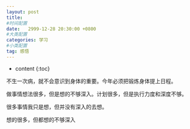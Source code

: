 ```yaml
---
layout: post
title:  
#时间配置
date:   2999-12-28 20:30:00 +0800
#大类配置
categories: 学习
#小类配置
tag: 感悟
---
```


* content
{:toc}


不生一次病，就不会意识到身体的重要。今年必须把锻炼身体提上日程。

做事情想法很多，但是想的不够深入。计划很多，但是执行力度和深度不够。

很多事情我只是想，但并没有深入的去想。

想的很多，但都想的不够深入